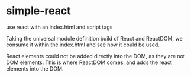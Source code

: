 # simple-react

use react with an index.html and script tags

Taking the universal module definition build of React and ReactDOM, we consume it within the index.html and see how it could be used.

React elements could not be added directly into the DOM, as they are not DOM elements.
This is where ReactDOM comes, and adds the react elements into the DOM.
